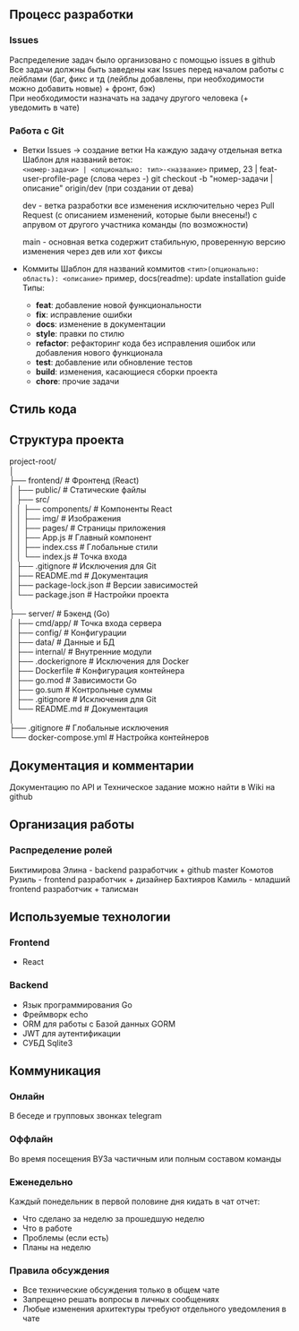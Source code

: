 ## Процесс разработки
### Issues
Распределение задач было организовано с помощью issues в github  
Все задачи должны быть заведены как Issues перед началом работы с лейблами (баг, фикс и тд (лейблы добавлены, при необходимости можно добавить новые) + фронт, бэк)  
При необходимости назначать на задачу другого человека (+ уведомить в чате)  
### Работа с Git
- Ветки
	Issues -> создание ветки 
	На каждую задачу отдельная ветка
	Шаблон для названий веток:  
	```<номер-задачи> | <опционально: тип>-<название>```
	пример, 23 | feat-user-profile-page
	(слова через -)
	git checkout -b "номер-задачи | описание" origin/dev (при создании от дева)
	
	dev - ветка разработки
	все изменения исключительно через Pull Request (с описанием изменений, которые были внесены!) с апрувом от другого участника команды (по возможности)
	
	main - основная ветка
	содержит стабильную, проверенную версию
	изменения через дев или хот фиксы 
- Коммиты
	Шаблон для названий коммитов
	```<тип>(опционально: область): <описание>```
	пример, docs(readme): update installation guide
	Типы:
	- **feat**: добавление новой функциональности
	- **fix**: исправление ошибки
	- **docs**: изменение в документации
	- **style**: правки по стилю
	- **refactor**: рефакторинг кода без исправления ошибок или добавления нового функционала
	- **test**: добавление или обновление тестов
	- **build**: изменения, касающиеся сборки проекта
	- **chore**: прочие задачи


## Стиль кода

## Структура проекта

project-root/  
│  
├── frontend/                  # Фронтенд (React)  
│   ├── public/                # Статические файлы  
│   ├── src/  
│   │   ├── components/        # Компоненты React  
│   │   ├── img/              # Изображения  
│   │   ├── pages/            # Страницы приложения  
│   │   ├── App.js            # Главный компонент  
│   │   ├── index.css         # Глобальные стили  
│   │   └── index.js          # Точка входа  
│   ├── .gitignore            # Исключения для Git  
│   ├── README.md             # Документация  
│   ├── package-lock.json     # Версии зависимостей  
│   └── package.json          # Настройки проекта  
│  
├── server/                    # Бэкенд (Go)  
│   ├── cmd/app/              # Точка входа сервера  
│   ├── config/               # Конфигурации  
│   ├── data/                 # Данные и БД  
│   ├── internal/             # Внутренние модули  
│   ├── .dockerignore         # Исключения для Docker  
│   ├── Dockerfile            # Конфигурация контейнера  
│   ├── go.mod                # Зависимости Go  
│   ├── go.sum                # Контрольные суммы  
│   ├── .gitignore           # Исключения для Git  
│   └── README.md            # Документация  
│  
├── .gitignore               # Глобальные исключения  
└── docker-compose.yml       # Настройка контейнеров  

## Документация и комментарии
Документацию по API и Техническое задание можно найти в Wiki на github

## Организация работы
### Распределение ролей
Биктимирова Элина - backend разработчик + github master
Комотов Рузиль - frontend разработчик + дизайнер
Бахтияров Камиль - младший frontend разработчик + талисман

## Используемые технологии
### Frontend
- React
  
### Backend
- Язык программирования Go
- Фреймворк echo
- ORM для работы с Базой данных GORM
- JWT для аутентификации
- СУБД Sqlite3
  
## Коммуникация

### Онлайн
В беседе и групповых звонках telegram

### Оффлайн
Во время посещения ВУЗа частичным или полным составом команды  

### Еженедельно
Каждый понедельник в первой половине дня кидать в чат отчет:
- Что сделано за неделю за прошедшую неделю
- Что в работе
- Проблемы (если есть)
- Планы на неделю
  
### Правила обсуждения
- Все технические обсуждения только в общем чате
- Запрещено решать вопросы в личных сообщениях
- Любые изменения архитектуры требуют отдельного уведомления в чате
